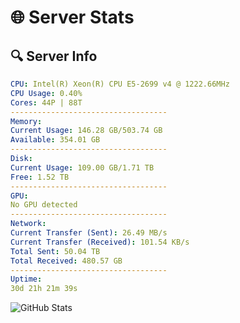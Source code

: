 # 🌐 Server Stats
## 🔍 Server Info
```yaml
CPU: Intel(R) Xeon(R) CPU E5-2699 v4 @ 1222.66MHz
CPU Usage: 0.40%
Cores: 44P | 88T
-----------------------------------
Memory:
Current Usage: 146.28 GB/503.74 GB
Available: 354.01 GB
-----------------------------------
Disk:
Current Usage: 109.00 GB/1.71 TB
Free: 1.52 TB
-----------------------------------
GPU:
No GPU detected
-----------------------------------
Network:
Current Transfer (Sent): 26.49 MB/s
Current Transfer (Received): 101.54 KB/s
Total Sent: 50.04 TB
Total Received: 480.57 GB
-----------------------------------
Uptime:
30d 21h 21m 39s
```
![GitHub Stats](https://img.shields.io/badge/Updated-2025-04-07_18:44:28-blue)